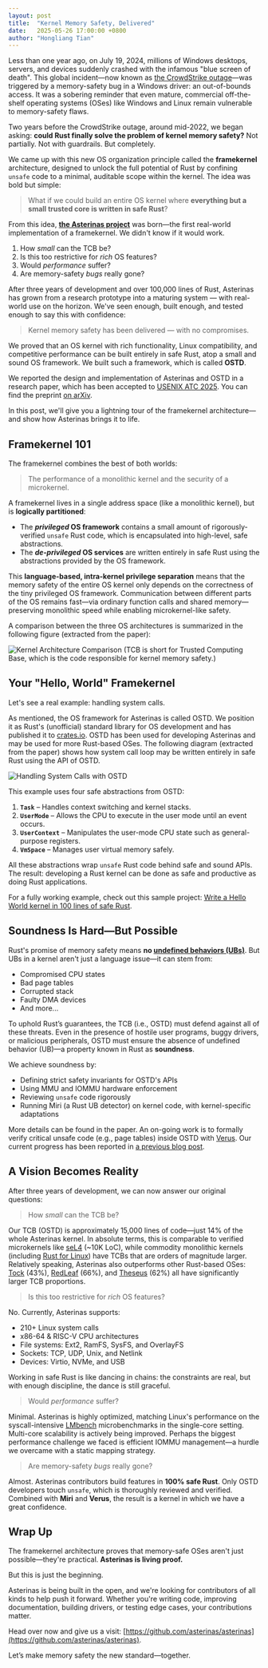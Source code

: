 ```yaml
---
layout: post
title:  "Kernel Memory Safety, Delivered"
date:   2025-05-26 17:00:00 +0800
author: "Hongliang Tian"
---
```


Less than one year ago, on July 19, 2024, millions of Windows desktops, servers, and devices suddenly crashed with the infamous "blue screen of death". This global incident—now known as [the CrowdStrike outage](https://en.wikipedia.org/wiki/2024_CrowdStrike-related_IT_outages)—was triggered by a memory-safety bug in a Windows driver: an out-of-bounds access. It was a sobering reminder that even mature, commercial off-the-shelf operating systems (OSes) like Windows and Linux remain vulnerable to memory-safety flaws.

Two years before the CrowdStrike outage, around mid-2022, we began asking: **could Rust finally solve the problem of kernel memory safety?** Not partially. Not with guardrails. But completely.

We came up with this new OS organization principle called the **framekernel** architecture, designed to unlock the full potential of Rust by confining `unsafe` code to a minimal, auditable scope within the kernel. The idea was bold but simple:

> What if we could build an entire OS kernel where **everything but a small trusted core is written in safe Rust**?

From this idea, [**the Asterinas project**](https://github.com/asterinas/asterinas) was born—the first real-world implementation of a framekernel. We didn't know if it would work. 

1. How *small* can the TCB be?
2. Is this too restrictive for _rich_ OS features?
3. Would *performance* suffer?
4. Are memory-safety _bugs_ really gone?

After three years of development and over 100,000 lines of Rust, Asterinas has grown from a research prototype into a maturing system — with real-world use on the horizon. We've seen enough, built enough, and tested enough to say this with confidence:

> Kernel memory safety has been delivered — with no compromises.

We proved that an OS kernel with rich functionality, Linux compatibility, and competitive performance can be built entirely in safe Rust, atop a small and sound OS framework. We built such a framework, which is called **OSTD**.

We reported the design and implementation of Asterinas and OSTD in a research paper, which has been accepted to [USENIX ATC 2025](https://www.usenix.org/conference/atc25/technical-sessions). You can find the preprint [on arXiv]().

In this post, we'll give you a lightning tour of the framekernel architecture—and show how Asterinas brings it to life.

## Framekernel 101

The framekernel combines the best of both worlds:

> The performance of a monolithic kernel and the security of a microkernel.

A framekernel lives in a single address space (like a monolithic kernel), but is **logically partitioned**:

* The **_privileged_ OS framework** contains a small amount of rigorously-verified `unsafe` Rust code, which is encapsulated into high-level, safe abstractions.
* The **_de-privileged_ OS services** are written entirely in safe Rust using the abstractions provided by the OS framework.

This **language-based, intra-kernel privilege separation** means that the memory safety of the entire OS kernel only depends on the correctness of the tiny privileged OS framework. Communication between different parts of the OS remains fast—via ordinary function calls and shared memory—preserving monolithic speed while enabling microkernel-like safety.

A comparison between the three OS architectures is summarized in the following figure (extracted from the paper):

![Kernel Architecture Comparison](/assets/images/monolithic-kernel-vs-microkernel-vs-framekernel.png)
(TCB is short for Trusted Computing Base, which is the code responsible for kernel memory safety.)

## Your "Hello, World" Framekernel

Let's see a real example: handling system calls.

As mentioned, the OS framework for Asterinas is called OSTD. We position it as Rust's (unofficial) standard library for OS development and has published it to [crates.io](https://crates.io/crates/ostd). OSTD has been used for developing Asterinas and may be used for more Rust-based OSes. The following diagram (extracted from the paper) shows how system call loop may be written entirely in safe Rust using the API of OSTD.

![Handling System Calls with OSTD](/assets/images/handling-system-calls-with-ostd.png)

This example uses four safe abstractions from OSTD:

1. **`Task`** – Handles context switching and kernel stacks.
2. **`UserMode`** – Allows the CPU to execute in the user mode until an event occurs.
3. **`UserContext`** – Manipulates the user-mode CPU state such as general-purpose registers.
4. **`VmSpace`** – Manages user virtual memory safely.

All these abstractions wrap `unsafe` Rust code behind safe and sound APIs. The result: developing a Rust kernel can be done as safe and productive as doing Rust applications.

For a fully working example, check out this sample project: [Write a Hello World kernel in 100 lines of safe Rust](https://asterinas.github.io/book/ostd/a-100-line-kernel.html).

## Soundness Is Hard—But Possible

Rust's promise of memory safety means **no [undefined behaviors (UBs)](https://doc.rust-lang.org/reference/behavior-considered-undefined.html)**. But UBs in a kernel aren't just a language issue—it can stem from:

- Compromised CPU states
- Bad page tables
- Corrupted stack
- Faulty DMA devices
- And more...

To uphold Rust’s guarantees, the TCB (i.e., OSTD) must defend against all of these threats. Even in the presence of hostile user programs, buggy drivers, or malicious peripherals, OSTD must ensure the absence of undefined behavior (UB)—a property known in Rust as **soundness**.

We achieve soundness by:
- Defining strict safety invariants for OSTD's APIs
- Using MMU and IOMMU hardware enforcement
- Reviewing `unsafe` code rigorously
- Running Miri (a Rust UB detector) on kernel code, with kernel-specific adaptations

More details can be found in the paper. An on-going work is to formally verify critical unsafe code (e.g., page tables) inside OSTD with [Verus](https://github.com/verus-lang/verus). Our current progress has been reported in [a previous blog post](https://asterinas.github.io/2025/02/13/towards-practical-formal-verification-for-a-general-purpose-os-in-rust.html).

## A Vision Becomes Reality

After three years of development, we can now answer our original questions:

> How *small* can the TCB be?

Our TCB (OSTD) is approximately 15,000 lines of code—just 14% of the whole Asterinas kernel. In absolute terms, this is comparable to verified microkernels like [seL4](https://dl.acm.org/doi/10.1145/2560537) (~10K LoC), while commodity monolithic kernels (including [Rust for Linux](https://www.usenix.org/conference/atc24/presentation/li-hongyu)) have TCBs that are orders of magnitude larger. Relatively speaking, Asterinas also outperforms other Rust-based OSes: [Tock](https://github.com/tock/tock) (43%), [RedLeaf](https://github.com/mars-research/redleaf) (66%), and [Theseus](https://github.com/theseus-os/Theseus) (62%) all have significantly larger TCB proportions.

> Is this too restrictive for _rich_ OS features?

No. Currently, Asterinas supports:

- 210+ Linux system calls
- x86-64 & RISC-V CPU architectures
- File systems: Ext2, RamFS, SysFS, and OverlayFS
- Sockets: TCP, UDP, Unix, and Netlink
- Devices: Virtio, NVMe, and USB

Working in safe Rust is like dancing in chains: the constraints are real, but with enough discipline, the dance is still graceful.

> Would *performance* suffer?

Minimal. Asterinas is highly optimized, matching Linux's performance on the syscall-intensive [LMbench](https://github.com/intel/lmbench) microbenchmarks in the single-core setting. Multi-core scalability is actively being improved. Perhaps the biggest performance challenge we faced is efficient IOMMU management—a hurdle we overcame with a static mapping strategy.

> Are memory-safety _bugs_ really gone?

Almost. Asterinas contributors build features in **100% safe Rust**. Only OSTD developers touch `unsafe`, which is thoroughly reviewed and verified. Combined with **Miri** and **Verus**, the result is a kernel in which we have a great confidence.

## Wrap Up

The framekernel architecture proves that memory-safe OSes aren't just possible—they're practical. **Asterinas is living proof.**

But this is just the beginning.

Asterinas is being built in the open, and we're looking for contributors of all kinds to help push it forward. Whether you're writing code, improving documentation, building drivers, or testing edge cases, your contributions matter.

Head over now and give us a visit:
[https://github.com/asterinas/asterinas](https://github.com/asterinas/asterinas).

Let’s make memory safety the new standard—together.
